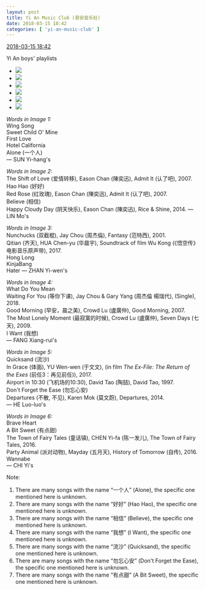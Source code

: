 ```yaml
---
layout: post
title: Yi An Music Club (易安音乐社)
date: 2018-03-15 18:42
categories: [ 'yi-an-music-club' ]
---
```


<div class="weibo-info">
  <a href="https://weibo.com/6094546964/G7vO65zjO">2018-03-15 18:42</a>
</div>

Yi An boys' playlists

<!-- more -->

<ul class="weibo-pic-list-2">
  <li class="weibo-pic">
    <a href="//wx1.sinaimg.cn/mw690/006Es64Aly1fpdphgon25j30zk0k0js7.jpg"><img src="//wx1.sinaimg.cn/thumb150/006Es64Aly1fpdphgon25j30zk0k0js7.jpg"/></a>
  </li>
  <li class="weibo-pic">
    <a href="//wx3.sinaimg.cn/mw690/006Es64Aly1fpdphgtkdoj30zk0k0aas.jpg"><img src="//wx3.sinaimg.cn/thumb150/006Es64Aly1fpdphgtkdoj30zk0k0aas.jpg"/></a>
  </li>
  <li class="weibo-pic">
    <a href="//wx4.sinaimg.cn/mw690/006Es64Aly1fpdphgxyvfj30zk0k03z1.jpg"><img src="//wx4.sinaimg.cn/thumb150/006Es64Aly1fpdphgxyvfj30zk0k03z1.jpg"/></a>
  </li>
  <li class="weibo-pic">
    <a href="//wx1.sinaimg.cn/mw690/006Es64Aly1fpdphh630bj30zk0k0t9l.jpg"><img src="//wx1.sinaimg.cn/thumb150/006Es64Aly1fpdphh630bj30zk0k0t9l.jpg"/></a>
  </li>
  <li class="weibo-pic">
    <a href="//wx4.sinaimg.cn/mw690/006Es64Aly1fpdphhns4tj30zk0k0js5.jpg"><img src="//wx4.sinaimg.cn/thumb150/006Es64Aly1fpdphhns4tj30zk0k0js5.jpg"/></a>
  </li>
  <li class="weibo-pic">
    <a href="//wx3.sinaimg.cn/mw690/006Es64Aly1fpdphhry5bj30zk0k0js5.jpg"><img src="//wx3.sinaimg.cn/thumb150/006Es64Aly1fpdphhry5bj30zk0k0js5.jpg"/></a>
  </li>
</ul>

*Words in Image 1:*  
Wing Song  
Sweet Child O' Mine  
First Love  
Hotel California  
Alone (一个人)  
— SUN Yi-hang's

*Words in Image 2:*  
The Shift of Love (爱情转移), Eason Chan (陳奕迅), Admit It (认了吧), 2007.  
Hao Hao (好好)  
Red Rose (红玫瑰), Eason Chan (陳奕迅), Admit It (认了吧), 2007.  
Believe (相信)  
Happy Cloudy Day (阴天快乐), Eason Chan (陳奕迅), Rice & Shine, 2014.
— LIN Mo's

*Words in Image 3:*  
Nunchucks (双截棍), Jay Chou (周杰倫), Fantasy (范特西), 2001.  
Qitian (齐天), HUA Chen-yu (华晨宇), Soundtrack of film Wu Kong (《悟空传》电影音乐原声带), 2017.  
Hong Long  
KinjaBang  
Hater
— ZHAN Yi-wen's

*Words in Image 4:*  
What Do You Mean  
Waiting For You (等你下课), Jay Chou & Gary Yang (周杰倫 楊瑞代), (Single), 2018.  
Good Morning (早安，晨之美), Crowd Lu (盧廣仲), Good Morning, 2007.  
The Most Lonely Moment (最寂寞的时候), Crowd Lu (盧廣仲), Seven Days (七天), 2009.  
I Want (我想)  
— FANG Xiang-rui's

*Words in Image 5:*  
Quicksand (流沙)  
In Grace (体面), YU Wen-wen (于文文), (in film *The Ex-File: The Return of the Exes* (前任3：再见前任)), 2017.  
Airport in 10:30 (飞机场的10:30), David Tao (陶喆), David Tao, 1997.  
Don't Forget the Ease (勿忘心安)  
Departures (不散, 不见), Karen Mok (莫文蔚), Departures, 2014.  
— HE Luo-luo's

*Words in Image 6:*  
Brave Heart  
A Bit Sweet (有点甜)  
The Town of Fairy Tales (童话镇), CHEN Yi-fa (陈一发儿), The Town of Fairy Tales, 2016.  
Party Animal (派对动物), Mayday (五月天), History of Tomorrow (自传), 2016.  
Wannabe  
— CHI Yi's

Note:
1. There are many songs with the name “一个人” (Alone), the specific one mentioned here is unknown.
1. There are many songs with the name “好好” (Hao Hao), the specific one mentioned here is unknown.
1. There are many songs with the name “相信” (Believe), the specific one mentioned here is unknown.
1. There are many songs with the name “我想” (I Want), the specific one mentioned here is unknown.
1. There are many songs with the name “流沙” (Quicksand), the specific one mentioned here is unknown.
1. There are many songs with the name “勿忘心安” (Don't Forget the Ease), the specific one mentioned here is unknown.
1. There are many songs with the name “有点甜” (A Bit Sweet), the specific one mentioned here is unknown.
